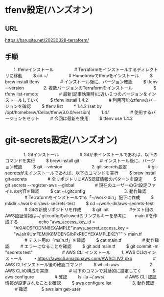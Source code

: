 # tfenv設定(ハンズオン)

## URL
https://harusite.net/20230328-terraform/


## 手順
　　1. tfenvインストール
　　
　　  # Terraformをインストールするディレクトリに移動
　　  $ cd ~/<work-dir>
　　
　　  # Homebrewでtfenvをインストール
　　  $ brew install tfenv
　　
　　  # インストール後に、バージョン確認
　　  $ tfenv --version
　　
　　2. 複数バージョンのTerraformをインストール
　　
　　  $ tfenv list-remote
　　
　　  # 最新(記事執筆時)に近い２つのバージョンをインストールしていく
　　  $ tfenv install 1.4.2
　　
　　  # 利用可能なtfenvのバージョンを確認
　　  $ tfenv list
　　  * 1.4.2 (set by /opt/homebrew/Cellar/tfenv/3.0.0/version)
　　    1.4.1
　　
　　  # 使用するバージョンをセット
　　  # 今回は最新を使用
　　  $ tfenv use 1.4.2
　　
# git-secrets設定(ハンズオン)
　　
　　1. Gitインストール
　　
　　  # Gitが未インストールであれば、以下のコマンドを実行
　　  $ brew install git
　　
　　  # インストール後に、バージョン確認
　　  $ git --version
　　
　　
　　2. git-secrets設定
　　
　　  # git-secretsが未インストールであれば、以下のコマンドを実行
　　  $ brew install git-secrets
　　
　　  # 全リポジトリにAWS認証情報のパターンを設定
　　  $ git secrets --register-aws --global
　　
　　  # 現在のユーザーのGit設定ファイルの内容を確認
　　  $ cat ~/.gitconfig
　　
　　
　　
　　3. 動作確認
　　
　　  # Terraformをインストールする「~/work-dir/」配下に作成
　　  $ mkdir ~/work-dir/aws-secrets-test
　　  $ cd ~/work-dir/aws-secrets-test
　　
　　  # Gitの新規リポジトリを作成
　　  $ git init
　　
　　  #テスト用のAWS認証情報は~/.gitconfigのallowedのサンプルキーを参考に　　main.tfを作成する
　　
　　  echo "aws_access_key_id = 　　\"AKIAIOSFODNN8EXAMPLE\"\naws_secret_access_key = 　　\"wJalrXUtnFEMI/K8MDENG/bPxRfiCYEXAMPLEKEY\"" > main.tf
　　
　　  # テスト用の「main.tf」を確認
　　  $ cat main.tf
　　
　　  # 動作確認
　　  # エラーになることを確認
　　  $ git add main.tf
　　  $ git commit -m "secrets test"
　　
　　 
　　# AWS CLI インストール
　　  1. AWS CLIのインストール
　　  ・https://awscli.amazonaws.com/AWSCLIV2.pkg
　　
　　  # AWS CLIインストール後の確認コマンド
　　  $ which aws
　　
　　
　　  2. AWS CLIの構成を実施
　　
　　  # 以下のコマンで対話的に設定してく
　　  $ aws configure
　　
　　  # 確認
　　  ls -la ~/.aws/
　　
　　  # AWS CLI 認証情報が設定されたことを確認
　　  $ aws configure list
　　
　　  3. 動作確認
　　  # 確認
　　　$ aws iam get-user

